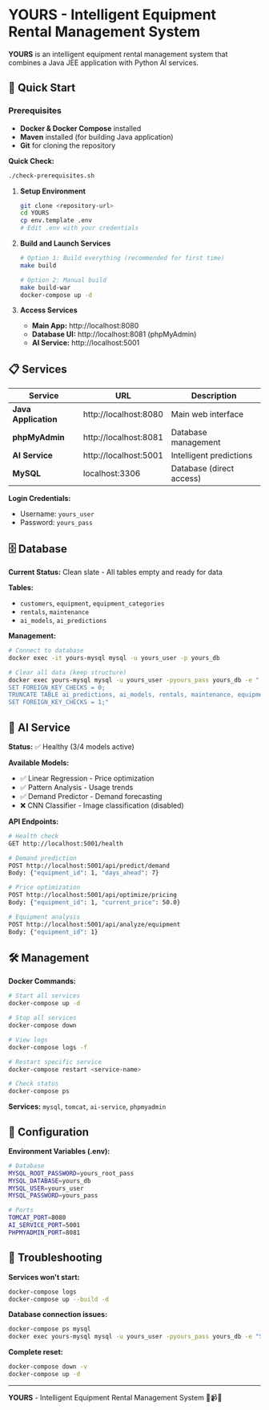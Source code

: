# YOURS - Intelligent Equipment Rental Management System

**YOURS** is an intelligent equipment rental management system that combines a Java JEE application with Python AI services.

## 🚀 Quick Start

### Prerequisites

- **Docker & Docker Compose** installed
- **Maven** installed (for building Java application)
- **Git** for cloning the repository

**Quick Check:**

```bash
./check-prerequisites.sh
```

1. **Setup Environment**

   ```bash
   git clone <repository-url>
   cd YOURS
   cp env.template .env
   # Edit .env with your credentials
   ```

2. **Build and Launch Services**

   ```bash
   # Option 1: Build everything (recommended for first time)
   make build

   # Option 2: Manual build
   make build-war
   docker-compose up -d
   ```

3. **Access Services**
   - **Main App:** http://localhost:8080
   - **Database UI:** http://localhost:8081 (phpMyAdmin)
   - **AI Service:** http://localhost:5001

## 📋 Services

| Service              | URL                   | Description              |
| -------------------- | --------------------- | ------------------------ |
| **Java Application** | http://localhost:8080 | Main web interface       |
| **phpMyAdmin**       | http://localhost:8081 | Database management      |
| **AI Service**       | http://localhost:5001 | Intelligent predictions  |
| **MySQL**            | localhost:3306        | Database (direct access) |

**Login Credentials:**

- Username: `yours_user`
- Password: `yours_pass`

## 🗄️ Database

**Current Status:** Clean slate - All tables empty and ready for data

**Tables:**

- `customers`, `equipment`, `equipment_categories`
- `rentals`, `maintenance`
- `ai_models`, `ai_predictions`

**Management:**

```bash
# Connect to database
docker exec -it yours-mysql mysql -u yours_user -p yours_db

# Clear all data (keep structure)
docker exec yours-mysql mysql -u yours_user -pyours_pass yours_db -e "
SET FOREIGN_KEY_CHECKS = 0;
TRUNCATE TABLE ai_predictions, ai_models, rentals, maintenance, equipment, equipment_categories, customers;
SET FOREIGN_KEY_CHECKS = 1;"
```

## 🤖 AI Service

**Status:** ✅ Healthy (3/4 models active)

**Available Models:**

- ✅ Linear Regression - Price optimization
- ✅ Pattern Analysis - Usage trends
- ✅ Demand Predictor - Demand forecasting
- ❌ CNN Classifier - Image classification (disabled)

**API Endpoints:**

```bash
# Health check
GET http://localhost:5001/health

# Demand prediction
POST http://localhost:5001/api/predict/demand
Body: {"equipment_id": 1, "days_ahead": 7}

# Price optimization
POST http://localhost:5001/api/optimize/pricing
Body: {"equipment_id": 1, "current_price": 50.0}

# Equipment analysis
POST http://localhost:5001/api/analyze/equipment
Body: {"equipment_id": 1}
```

## 🛠️ Management

**Docker Commands:**

```bash
# Start all services
docker-compose up -d

# Stop all services
docker-compose down

# View logs
docker-compose logs -f

# Restart specific service
docker-compose restart <service-name>

# Check status
docker-compose ps
```

**Services:** `mysql`, `tomcat`, `ai-service`, `phpmyadmin`

## 🔧 Configuration

**Environment Variables (.env):**

```bash
# Database
MYSQL_ROOT_PASSWORD=yours_root_pass
MYSQL_DATABASE=yours_db
MYSQL_USER=yours_user
MYSQL_PASSWORD=yours_pass

# Ports
TOMCAT_PORT=8080
AI_SERVICE_PORT=5001
PHPMYADMIN_PORT=8081
```

## 🚨 Troubleshooting

**Services won't start:**

```bash
docker-compose logs
docker-compose up --build -d
```

**Database connection issues:**

```bash
docker-compose ps mysql
docker exec yours-mysql mysql -u yours_user -pyours_pass yours_db -e "SELECT 1;"
```

**Complete reset:**

```bash
docker-compose down -v
docker-compose up -d
```

---

**YOURS** - Intelligent Equipment Rental Management System 🎥📹🔧
